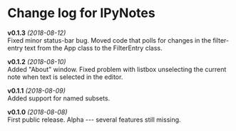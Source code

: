 Change log for IPyNotes
=======================

**v0.1.3** *(2018-08-12)*  
Fixed minor status-bar bug. Moved code that polls for changes in the filter-entry text from the App class to the FilterEntry class.

**v0.1.2** *(2018-08-10)*  
Added "About" window. Fixed problem with listbox unselecting the current note when text is selected in the editor.

**v0.1.1** *(2018-08-09)*  
Added support for named subsets.

**v0.1.0** *(2018-08-08)*  
First public release. Alpha --- several features still missing.


